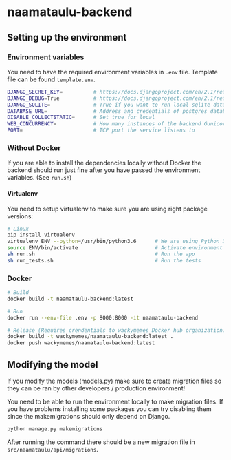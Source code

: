 # naamataulu-backend

## Setting up the environment

### Environment variables

You need to have the required environment variables in `.env` file.
Template file can be found `template.env`.

```bash
DJANGO_SECRET_KEY=          # https://docs.djangoproject.com/en/2.1/ref/settings/#s-secret-key
DJANGO_DEBUG=True           # https://docs.djangoproject.com/en/2.1/ref/settings/#s-debug
DJANGO_SQLITE=              # True if you want to run local sqlite database
DATABASE_URL=               # Address and credentials of postgres database (Found in Heroku settings)
DISABLE_COLLECTSTATIC=      # Set true for local
WEB_CONCURRENCY=            # How many instances of the backend Gunicorn runs (1 is enough for local testing)
PORT=                       # TCP port the service listens to
```

### Without Docker

If you are able to install the dependencies locally without Docker the backend should run just fine after you have passed the environment variables.
(See ```run.sh```)

#### Virtualenv
You need to setup virtualenv to make sure you are using right package versions:

```bash
# Linux
pip install virtualenv                      
virtualenv ENV --python=/usr/bin/python3.6      # We are using Python 3.6
source ENV/bin/activate                         # Activate environment
sh run.sh                                       # Run the app
sh run_tests.sh                                 # Run the tests
```

### Docker
```bash
# Build
docker build -t naamataulu-backend:latest

# Run
docker run --env-file .env -p 8000:8000 -it naamataulu-backend

# Release (Requires crendentials to wackymemes Docker hub organization.)
docker build -t wackymemes/naamataulu-backend:latest .
docker push wackymemes/naamataulu-backend:latest
```

## Modifying the model

If you modify the models (models.py) make sure to create migration files so they can be ran by other developers / production environment!

You need to be able to run the environment locally to make migration files. If you have problems installing some packages you can try disabling them since the makemigrations should only depend on Django.

```bash
python manage.py makemigrations
```

After running the command there should be a new migration file in ```src/naamataulu/api/migrations```.
